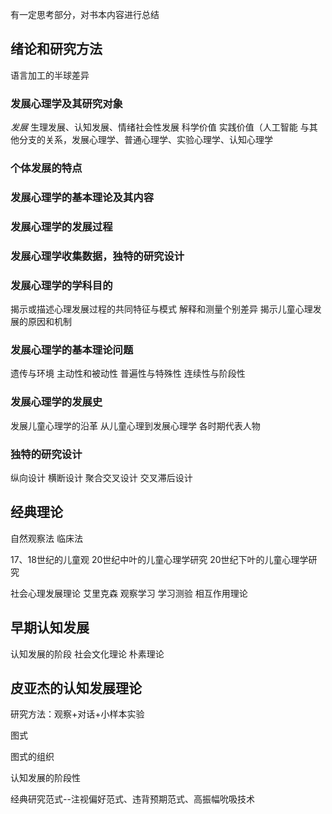 有一定思考部分，对书本内容进行总结
## 绪论和研究方法
语言加工的半球差异
### 发展心理学及其研究对象
*发展*
生理发展、认知发展、情绪社会性发展
科学价值
实践价值（人工智能
与其他分支的关系，发展心理学、普通心理学、实验心理学、认知心理学






















### 个体发展的特点
### 发展心理学的基本理论及其内容
### 发展心理学的发展过程
### 发展心理学收集数据，独特的研究设计
### 发展心理学的学科目的
揭示或描述心理发展过程的共同特征与模式
解释和测量个别差异
揭示儿童心理发展的原因和机制

### 发展心理学的基本理论问题
遗传与环境
主动性和被动性
普遍性与特殊性
连续性与阶段性
### 发展心理学的发展史
发展儿童心理学的沿革
从儿童心理到发展心理学
各时期代表人物

### 独特的研究设计
纵向设计
横断设计
聚合交叉设计
交叉滞后设计
## 经典理论
自然观察法
临床法


17、18世纪的儿童观
20世纪中叶的儿童心理学研究
20世纪下叶的儿童心理学研究

社会心理发展理论
艾里克森
观察学习
学习测验
相互作用理论
## 早期认知发展
认知发展的阶段
社会文化理论
朴素理论
## 皮亚杰的认知发展理论

研究方法：观察+对话+小样本实验


图式

图式的组织


认知发展的阶段性

经典研究范式--注视偏好范式、违背预期范式、高振幅吮吸技术